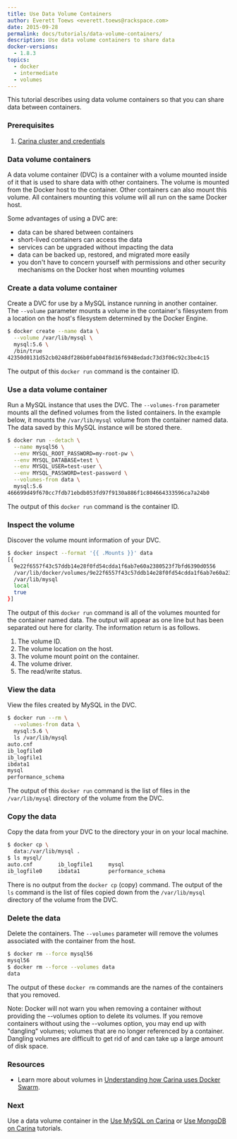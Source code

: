 ```yaml
---
title: Use Data Volume Containers
author: Everett Toews <everett.toews@rackspace.com>
date: 2015-09-28
permalink: docs/tutorials/data-volume-containers/
description: Use data volume containers to share data
docker-versions:
  - 1.8.3
topics:
  - docker
  - intermediate
  - volumes
---
```


This tutorial describes using data volume containers so that you can share data between containers.

### Prerequisites

1. [Carina cluster and credentials](cluster-and-credentials)

### Data volume containers

A data volume container (DVC) is a container with a volume mounted inside of it that is used to share data with other containers. The volume is mounted from the Docker host to the container. Other containers can also mount this volume. All containers mounting this volume will all run on the same Docker host.

Some advantages of using a DVC are:

* data can be shared between containers
* short-lived containers can access the data
* services can be upgraded without impacting the data
* data can be backed up, restored, and migrated more easily
* you don't have to concern yourself with permissions and other security mechanisms on the Docker host when mounting volumes

### Create a data volume container

Create a DVC for use by a MySQL instance running in another container. The `--volume` parameter mounts a volume in the container's filesystem from a location on the host's filesystem determined by the Docker Engine.

```bash
$ docker create --name data \
  --volume /var/lib/mysql \
  mysql:5.6 \
  /bin/true
42350d0131d52cb0248df286b0fab04f8d16f6948edadc73d3f06c92c3be4c15
```

The output of this `docker run` command is the container ID.

### Use a data volume container

Run a MySQL instance that uses the DVC. The `--volumes-from` parameter mounts all the defined volumes from the listed containers. In the example below, it mounts the `/var/lib/mysql` volume from the container named data. The data saved by this MySQL instance will be stored there.

```bash
$ docker run --detach \
  --name mysql56 \
  --env MYSQL_ROOT_PASSWORD=my-root-pw \
  --env MYSQL_DATABASE=test \
  --env MYSQL_USER=test-user \
  --env MYSQL_PASSWORD=test-password \
  --volumes-from data \
  mysql:5.6
466699d49f670cc7fdb71ebdb053fd97f9130a886f1c804664333596ca7a24b0
```

The output of this `docker run` command is the container ID.

### Inspect the volume

Discover the volume mount information of your DVC.

```bash
$ docker inspect --format '{{ .Mounts }}' data
[{
  9e22f6557f43c57ddb14e28f0fd54cdda1f6ab7e60a2380523f7bfd6390d0556
  /var/lib/docker/volumes/9e22f6557f43c57ddb14e28f0fd54cdda1f6ab7e60a2380523f7bfd6390d0556/_data
  /var/lib/mysql
  local  
  true
}]
```

The output of this `docker run` command is all of the volumes mounted for the container named data. The output will appear as one line but has been separated out here for clarity. The information return is as follows.

1. The volume ID.
1. The volume location on the host.
1. The volume mount point on the container.
1. The volume driver.
1. The read/write status.

### View the data

View the files created by MySQL in the DVC.

```bash
$ docker run --rm \
  --volumes-from data \
  mysql:5.6 \
  ls /var/lib/mysql
auto.cnf
ib_logfile0
ib_logfile1
ibdata1
mysql
performance_schema
```

The output of this `docker run` command is the list of files in the `/var/lib/mysql` directory of the volume from the DVC.

### Copy the data

Copy the data from your DVC to the directory your in on your local machine.

```bash
$ docker cp \
  data:/var/lib/mysql .
$ ls mysql/
auto.cnf		ib_logfile1		mysql
ib_logfile0		ibdata1			performance_schema
```

There is no output from the `docker cp` (copy) command. The output of the `ls` command is the list of files copied down from the `/var/lib/mysql` directory of the volume from the DVC.

### Delete the data

Delete the containers. The `--volumes` parameter will remove the volumes associated with the container from the host.

```bash
$ docker rm --force mysql56
mysql56
$ docker rm --force --volumes data
data
```

The output of these `docker rm` commands are the names of the containers that you removed.

Note: Docker will not warn you when removing a container without providing the --volumes option to delete its volumes. If you remove containers without using the --volumes option, you may end up with "dangling" volumes; volumes that are no longer referenced by a container. Dangling volumes are difficult to get rid of and can take up a large amount of disk space.

### Resources

* Learn more about volumes in [Understanding how Carina uses Docker Swarm](/docs/tutorials/docker-swarm-carina/#volumes).

### Next

Use a data volume container in the [Use MySQL on Carina](/docs/tutorials/data-stores-mysql/) or [Use MongoDB on Carina](/docs/tutorials/data-stores-mongo/) tutorials.
